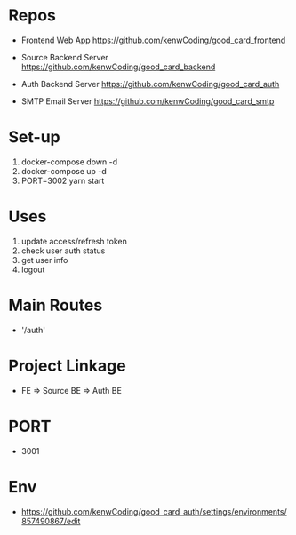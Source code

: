 # Repos
- Frontend Web App
https://github.com/kenwCoding/good_card_frontend

- Source Backend Server
https://github.com/kenwCoding/good_card_backend

- Auth Backend Server
https://github.com/kenwCoding/good_card_auth

- SMTP Email Server
https://github.com/kenwCoding/good_card_smtp

# Set-up
1. docker-compose down -d
2. docker-compose up -d
3. PORT=3002 yarn start

# Uses
1. update access/refresh token
2. check user auth status
3. get user info
4. logout

# Main Routes
- '/auth'

# Project Linkage
- FE => Source BE => Auth BE

# PORT
- 3001

# Env
- https://github.com/kenwCoding/good_card_auth/settings/environments/857490867/edit

